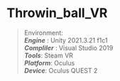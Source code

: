 # Throwin_ball_VR
>   Environment: <br> 
  ***Engine*** : Unity 2021.3.21 f1c1 <br>
  ***Compliler*** : Visual Studio 2019 <br>
  ***Tools***: Steam VR <br>
  ***Platform***: Oculus <br>
  ***Device***: Oculus QUEST 2 <br>
